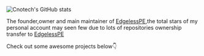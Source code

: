 ![Cnotech's GitHub stats](https://github-readme-stats.vercel.app/api?username=Cnotech&show_icons=true)

The founder,owner and main maintainer of [EdgelessPE](https://github.com/EdgelessPE),the total stars of my personal account may seen few due to lots of repositories ownership transfer to [EdgelessPE](https://github.com/EdgelessPE)

Check out some awesome projects below👇
